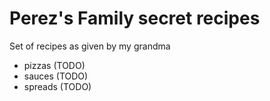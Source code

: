 # Perez's Family secret recipes

Set of recipes as given by my grandma


* pizzas (TODO)
* sauces (TODO)
* spreads (TODO)

